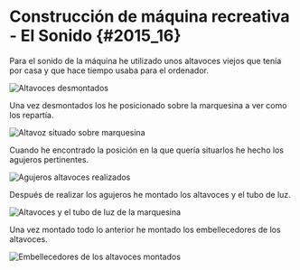 
# Construcción de máquina recreativa - El Sonido {#2015_16}

Para el sonido de la máquina he utilizado unos altavoces viejos que tenía por casa y que hace tiempo usaba para el ordenador.

![Altavoces desmontados](Sonido_01.jpg "Altavoces desmontados")

Una vez desmontados los he posicionado sobre la marquesina a ver como los repartía.

![Altavoz situado sobre marquesina](Sonido_02.jpg "Altavoz situado sobre marquesina")

Cuando he encontrado la posición en la que quería situarlos he hecho los agujeros pertinentes.

![Agujeros altavoces realizados](Sonido_03.jpg "Agujeros altavoces realizados")

Después de realizar los agujeros he montado los altavoces y el tubo de luz.

![Altavoces y el tubo de luz de la marquesina](Sonido_04.jpg "Altavoces y el tubo de luz de la marquesina")

Una vez montado todo lo anterior he montado los embellecedores de los altavoces.

![Embellecedores de los altavoces montados](Sonido_05.jpg "Embellecedores de los altavoces montados")
